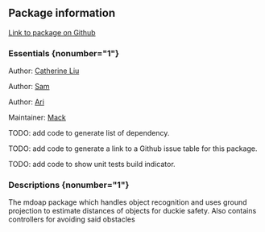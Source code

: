 <div id='mdoap-autogenerated' markdown='1'>


<!-- do not edit this file, autogenerated -->

## Package information 

[Link to package on Github](github:org=duckietown,repo=Software,path=80-to-sort/mdoap,branch=andrea-config)

### Essentials {nonumber="1"}

Author: [Catherine Liu](mailto:catliu@mit.edu)

Author: [Sam](mailto:sacepi@gmail.com)

Author: [Ari](mailto:anders.ariel@gmail.com)

Maintainer: [Mack](mailto:mack@duckietown.org)

TODO: add code to generate list of dependency.

TODO: add code to generate a link to a Github issue table for this package.

TODO: add code to show unit tests build indicator.

### Descriptions {nonumber="1"}

The mdoap package which handles object recognition and uses ground projection to estimate distances of objects for duckie safety. Also contains controllers for avoiding said obstacles



</div>

